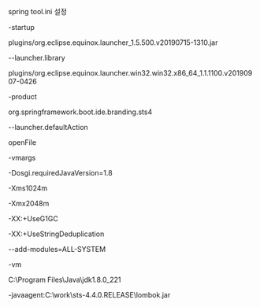 spring tool.ini 설정

-startup

plugins/org.eclipse.equinox.launcher_1.5.500.v20190715-1310.jar

--launcher.library

plugins/org.eclipse.equinox.launcher.win32.win32.x86_64_1.1.1100.v20190907-0426

-product

org.springframework.boot.ide.branding.sts4

--launcher.defaultAction

openFile

-vmargs

-Dosgi.requiredJavaVersion=1.8

-Xms1024m

-Xmx2048m

-XX:+UseG1GC

-XX:+UseStringDeduplication

--add-modules=ALL-SYSTEM

-vm

C:\Program Files\Java\jdk1.8.0_221

-javaagent:C:\work\sts-4.4.0.RELEASE\lombok.jar